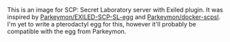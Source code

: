 This is an image for SCP: Secret Laboratory server with Exiled plugin. It was inspired by [Parkeymon/EXILED-SCP-SL-egg](https://github.com/Parkeymon/EXILED-SCP-SL-egg) and [Parkeymon/docker-scpsl](https://github.com/Parkeymon/docker-scpsl). I'm yet to write a pterodactyl egg for this, however it'll probably be compatible with the egg from Parkeymon.
